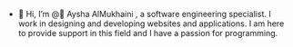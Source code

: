 - 👋 Hi, I’m @ ِAysha AlMukhaini
, a software engineering specialist.
 I work in designing and developing websites and applications.
I am here to provide support in this field and I have a passion for programming.
